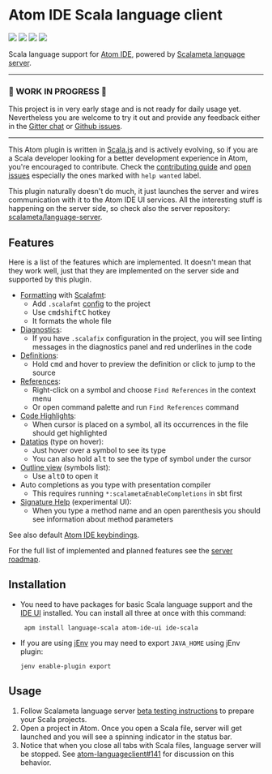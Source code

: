 # Atom IDE Scala language client

[![](https://travis-ci.org/laughedelic/atom-ide-scala.svg?branch=master)](https://travis-ci.org/laughedelic/atom-ide-scala)
[![](https://img.shields.io/github/release/laughedelic/atom-ide-scala/all.svg)](https://github.com/laughedelic/atom-ide-scala/releases/latest)
[![](https://img.shields.io/badge/license-MIT-blue.svg)](https://opensource.org/licenses/MIT)
[![](https://img.shields.io/badge/contact-gitter_chat-dd1054.svg)](https://gitter.im/laughedelic/atom-ide-scala)

Scala language support for [Atom IDE], powered by [Scalameta language server].

----

### 🚧 WORK IN PROGRESS 🚧

This project is in very early stage and is not ready for daily usage yet. Nevertheless you are welcome to try it out and provide any feedback either in the [Gitter chat](https://gitter.im/laughedelic/atom-ide-scala) or [Github issues](https://github.com/laughedelic/atom-ide-scala/issues).

----

This Atom plugin is written in [Scala.js] and is actively evolving, so if you are a Scala developer looking for a better development experience in Atom, you're encouraged to contribute. Check the [contributing guide](CONTRIBUTING.md) and [open issues](https://github.com/laughedelic/atom-ide-scala/issues) especially the ones marked with `help wanted` label.

This plugin naturally doesn't do much, it just launches the server and wires communication with it to the Atom IDE UI services. All the interesting stuff is happening on the server side, so check also the server repository: [scalameta/language-server](https://github.com/scalameta/language-server).

## Features

Here is a list of the features which are implemented. It doesn't mean that they work well, just that they are implemented on the server side and supported by this plugin.

* [Formatting](https://github.com/facebook-atom/atom-ide-ui/blob/master/docs/code-format.md) with [Scalafmt](http://scalameta.org/scalafmt):
  + Add `.scalafmt` [config](http://scalameta.org/scalafmt/#Configuration) to the project
  + Use <kbd>cmd</kbd><kbd>shift</kbd><kbd>C</kbd> hotkey
  + It formats the whole file
* [Diagnostics](https://github.com/facebook-atom/atom-ide-ui/blob/master/docs/diagnostics.md):
  + If you have `.scalafix` configuration in the project, you will see linting messages in the diagnostics panel and red underlines in the code
* [Definitions](https://github.com/facebook-atom/atom-ide-ui/blob/master/docs/definitions.md):
  + Hold <kbd>cmd</kbd> and hover to preview the definition or click to jump to the source
* [References](https://github.com/facebook-atom/atom-ide-ui/blob/master/docs/find-references.md):
  + Right-click on a symbol and choose `Find References` in the context menu
  + Or open command palette and run `Find References` command
* [Code Highlights](https://github.com/facebook-atom/atom-ide-ui/blob/master/docs/code-highlight.md):
  + When cursor is placed on a symbol, all its occurrences in the file should get highlighted
* [Datatips](https://github.com/facebook-atom/atom-ide-ui/blob/master/docs/datatips.md) (type on hover):
  + Just hover over a symbol to see its type
  + You can also hold <kbd>alt</kbd> to see the type of symbol under the cursor
* [Outline view](https://github.com/facebook-atom/atom-ide-ui/blob/master/docs/outline-view.md) (symbols list):
  + Use <kbd>alt</kbd><kbd>O</kbd> to open it
* Auto completions as you type with presentation compiler
  + This requires running `*:scalametaEnableCompletions` in sbt first
* [Signature Help](https://github.com/facebook-atom/atom-ide-ui/blob/master/docs/signature-help.md) (experimental UI):
  + When you type a method name and an open parenthesis you should see information about method parameters

See also default [Atom IDE keybindings](https://github.com/facebook-atom/atom-ide-ui/blob/master/docs/keybindings.md).

For the full list of implemented and planned features see the [server roadmap](https://github.com/scalameta/language-server/blob/master/README.md#roadmap).

## Installation

* You need to have packages for basic Scala language support and the [IDE UI](https://github.com/facebook-atom/atom-ide-ui) installed. You can install all three at once with this command:
    ```
     apm install language-scala atom-ide-ui ide-scala
    ```

* If you are using [jEnv](http://www.jenv.be) you may need to export `JAVA_HOME` using jEnv plugin:
    ```
    jenv enable-plugin export
    ```


## Usage

1. Follow Scalameta language server [beta testing instructions](https://github.com/scalameta/language-server/blob/master/BETA.md) to prepare your Scala projects.
2. Open a project in Atom. Once you open a Scala file, server will get launched and you will see a spinning indicator in the status bar.
3. Notice that when you close all tabs with Scala files, language server will be stopped. See [atom-languageclient#141](https://github.com/atom/atom-languageclient/issues/141) for discussion on this behavior.


[Scala]: http://scala-lang.org/
[Scala.js]: https://www.scala-js.org/
[Atom IDE]: https://ide.atom.io/
[Scalameta language server]: https://github.com/scalameta/language-server
[LSP]: https://github.com/Microsoft/language-server-protocol
